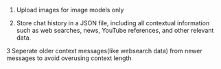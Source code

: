 1. Upload images for image models only

2. Store chat history in a JSON file, including all contextual information such as web searches, news, YouTube references, and other relevant data.

3  Seperate older context messages(like websearch data) from newer messages to avoid overusing context length

